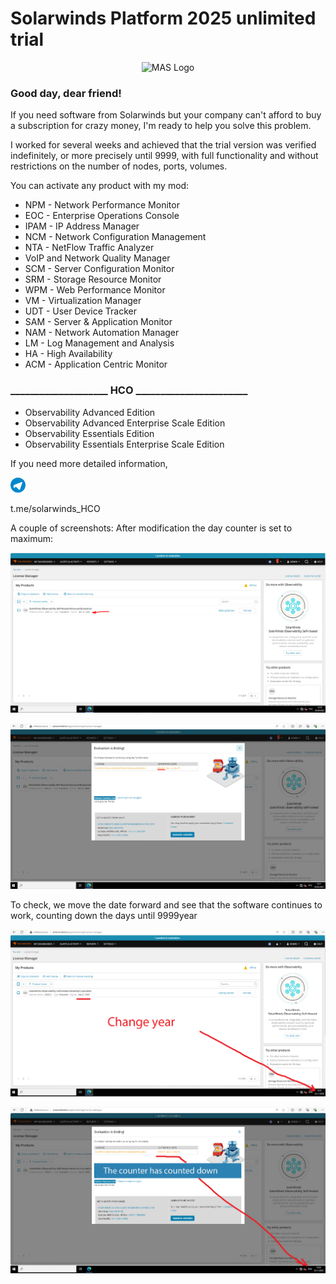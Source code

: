 # Solarwinds Platform 2025 unlimited trial

<p align="center"><img src="https://upload.wikimedia.org/wikipedia/commons/7/76/Official_SolarWinds_Logo.svg" alt="MAS Logo"></p>

<h3>Good day, dear friend!</h3>
<P>If you need software from Solarwinds but your company can't afford to buy a subscription for crazy money, I'm ready to help you solve this problem.</P>

<P>I worked for several weeks and achieved that the trial version was verified indefinitely, or more precisely until 9999, with full functionality and without restrictions on the number of nodes, ports, volumes.</P>

You can activate any product with my mod:
<ul>
<li>NPM - Network Performance Monitor</li>
<li>EOC - Enterprise Operations Console</li>
<li>IPAM - IP Address Manager</li>
<li>NCM - Network Configuration Management</li>
<li>NTA - NetFlow Traffic Analyzer</li>
<li>VoIP and Network Quality Manager</li>
<li>SCM - Server Configuration Monitor</li>
<li>SRM - Storage Resource Monitor</li>
<li>WPM - Web Performance Monitor</li>
<li>VM - Virtualization Manager</li>
<li>UDT - User Device Tracker</li>
<li>SAM - Server & Application Monitor</li>
<li>NAM - Network Automation Manager</li>
<li>LM - Log Management and Analysis</li>
<li>HA - High Availability</li>
<li>ACM - Application Centric Monitor</li>
</ul>

<h3>____________________ HCO _______________________</h3>
<ul>
<li>Observability Advanced Edition</li>
<li>Observability Advanced Enterprise Scale Edition</li>
<li>Observability Essentials Edition</li>
<li>Observability Essentials Enterprise Scale Edition</li>
</ul>

If you need more detailed information, <a href="https://t.me/solarwinds_HCO"
   target="_blank"
   rel="noopener noreferrer"
   aria-label="Перейти в Telegram-канал solarwinds_HCO"
   title="Telegram: solarwinds_HCO"
   style="display:inline-flex;align-items:center;gap:8px;text-decoration:none;color:inherit;">
  <!-- Telegram plane SVG (24x24) -->
  <svg width="24" height="24" viewBox="0 0 240 240" xmlns="http://www.w3.org/2000/svg" role="img" aria-hidden="true">
    <title>Telegram</title>
    <circle cx="120" cy="120" r="120" fill="#0088cc"/>
    <path d="M50 120l130-50c6  -2 12 3 9 10L153 187c-3 7-11 9-17 5L84 146 64 166c-4 3-10 2-12-3l-4-24c-2-8 4-15 12-14z"
          fill="#fff" transform="translate(0,0)"/>
  </svg>

  <span>t.me/solarwinds_HCO</span>
</a>


A couple of screenshots:
After modification the day counter is set to maximum:

<p align="center"><img src="https://github.com/ShoutDown/Solarwinds-2025/blob/main/scr-1.png"></p>

<p align="center"><img src="https://github.com/ShoutDown/Solarwinds-2025/blob/main/scr-2.png"></p>

To check, we move the date forward and see that the software continues to work, counting down the days until 9999year

<p align="center"><img src="https://github.com/ShoutDown/Solarwinds-2025/blob/main/scr-3.png"></p>

<p align="center"><img src="https://github.com/ShoutDown/Solarwinds-2025/blob/main/scr-4.png"></p>

